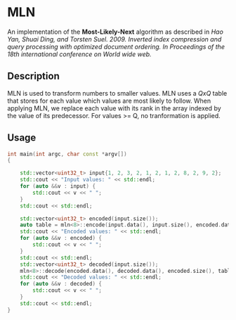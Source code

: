 # MLN

An implementation of the **Most-Likely-Next** algorithm as described in *Hao Yan, Shuai Ding, and Torsten Suel. 2009. Inverted index compression and query processing with optimized document ordering. In Proceedings of the 18th international conference on World wide web.*

## Description
MLN is used to transform numbers to smaller values. MLN uses a *QxQ* table that stores for each value which values are most likely to follow.  When applying MLN, we replace each value with its rank in the array indexed by the value of its predecessor. For values >= Q, no tranformation is applied.

## Usage

```cpp
int main(int argc, char const *argv[])
{

    std::vector<uint32_t> input{1, 2, 3, 2, 1, 2, 1, 2, 8, 2, 9, 2};
    std::cout << "Input values: " << std::endl;
    for (auto &&v : input) {
        std::cout << v << " ";
    }
    std::cout << std::endl;

    std::vector<uint32_t> encoded(input.size());
    auto table = mln<8>::encode(input.data(), input.size(), encoded.data());
    std::cout << "Encoded values: " << std::endl;
    for (auto &&v : encoded) {
        std::cout << v << " ";
    }
    std::cout << std::endl;
    std::vector<uint32_t> decoded(input.size());
    mln<8>::decode(encoded.data(), decoded.data(), encoded.size(), table);
    std::cout << "Decoded values: " << std::endl;
    for (auto &&v : decoded) {
        std::cout << v << " ";
    }
    std::cout << std::endl;
}
```

